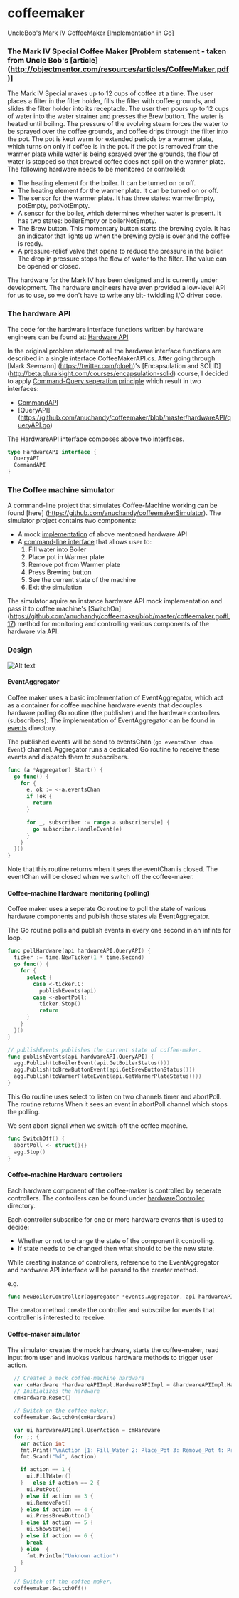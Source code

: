 # coffeemaker
UncleBob's Mark IV CoffeeMaker [Implementation in Go]

### The Mark IV Special Coffee Maker [Problem statement - taken from Uncle Bob's [article] (http://objectmentor.com/resources/articles/CoffeeMaker.pdf)]


The Mark IV Special makes up to 12 cups of coffee at a time. The user places a filter in the filter holder, fills the filter with coffee grounds, and slides the filter holder into its receptacle. The user then pours up to 12 cups of water into the water strainer and presses the Brew button. The water is heated until boiling. The pressure of the evolving steam forces the water to be sprayed over the coffee grounds, and coffee drips through the filter into the pot. The pot is kept warm for extended periods by a warmer plate, which turns on only if coffee is in the pot. If the pot is removed from the warmer plate while water is being sprayed over the grounds, the flow of water is stopped so that brewed coffee does not spill on the warmer plate. The following hardware needs to be monitored or controlled:

* The heating element for the boiler. It can be turned on or off.
* The heating element for the warmer plate. It can be turned on or off.
* The sensor for the warmer plate. It has three states: warmerEmpty, potEmpty, potNotEmpty.
* A sensor for the boiler, which determines whether water is present. It has two states: boilerEmpty or boilerNotEmpty.
* The Brew button. This momentary button starts the brewing cycle. It has an indicator that lights up when the brewing cycle is over and the coffee is ready.
* A pressure-relief valve that opens to reduce the pressure in the boiler. The drop in pressure stops the flow of water to the filter. The value can be opened or closed.

The hardware for the Mark IV has been designed and is currently under development. The hardware engineers have even provided a low-level API for us to use, so we don't have to write any bit- twiddling I/O driver code.

### The hardware API

The code for the hardware interface functions written by hardware engineers can be found at:
  [Hardware API](https://github.com/anuchandy/coffeemaker/tree/master/hardwareAPI)

In the original problem statement all the hardware interface functions are described in a single interface CoffeeMakerAPI.cs.
After going through [Mark Seemann] (https://twitter.com/ploeh)'s [Encapsulation and SOLID] (http://beta.pluralsight.com/courses/encapsulation-solid)
course, I decided to apply [Command-Query seperation principle](https://en.wikipedia.org/wiki/Command–query_separation) which result in two interfaces:
 
* [CommandAPI](https://github.com/anuchandy/coffeemaker/blob/master/hardwareAPI/commandAPI.go)
* [QueryAPI] (https://github.com/anuchandy/coffeemaker/blob/master/hardwareAPI/queryAPI.go)

The HardwareAPI interface composes above two interfaces.

```go
type HardwareAPI interface {
  QueryAPI
  CommandAPI
}
```

### The Coffee machine simulator

A command-line project that simulates Coffee-Machine working can be found [here] (https://github.com/anuchandy/coffeemakerSimulator). The simulator project contains two components:

* A mock [implementation](https://github.com/anuchandy/coffeemakerSimulator/tree/master/hardwareAPIImpl) of above mentoned hardware API
* A [command-line interface](https://github.com/anuchandy/coffeemakerSimulator/blob/master/main.go) that allows user to:
    1. Fill water into Boiler
    2. Place pot in Warmer plate
    3. Remove pot from Warmer plate
    4. Press Brewing button
    5. See the current state of the machine
    6. Exit the simulation

The simulator aquire an instance hardware API mock implementation and pass it to coffee machine's [SwitchOn] (https://github.com/anuchandy/coffeemaker/blob/master/coffeemaker.go#L17) method for monitoring and controlling various components of the hardware via API.

### Design

![Alt text](/CoffeeMaker.JPG?raw=true "Coffee-Maker design")

#### EventAggregator

Coffee maker uses a basic implementation of EventAggregator, which act as a container for coffee machine hardware events that decouples hardware polling Go routine (the publisher) and the hardware controllers (subscribers). The implementation of EventAggregator can be found in [events](https://github.com/anuchandy/coffeemaker/tree/master/events) directory.

The published events will be send to eventsChan (```go eventsChan chan Event```) channel. Aggregator runs a dedicated Go routine to receive these events and dispatch them to subscribers.

```go
func (a *Aggregator) Start() {
  go func() {
    for {
      e, ok := <-a.eventsChan
      if !ok {
        return
      }

      for _, subscriber := range a.subscribers[e] {
        go subscriber.HandleEvent(e)
      }
    }
  }()
}
```

Note that this routine returns when it sees the eventChan is closed. The eventChan will be closed when we switch off the coffee-maker.

#### Coffee-machine Hardware monitoring (polling)

Coffee maker uses a seperate Go routine to poll the state of various hardware components and publish those states via EventAggregator.

The Go routine polls and publish events in every one second in an infinte for loop.

```go
func pollHardware(api hardwareAPI.QueryAPI) {
  ticker := time.NewTicker(1 * time.Second)
  go func() {
    for {
      select {
        case <-ticker.C:
          publishEvents(api)
        case <-abortPoll:
          ticker.Stop()
          return
      }
    }
  }()
}

// publishEvents publishes the current state of coffee-maker.
func publishEvents(api hardwareAPI.QueryAPI) {
  agg.Publish(toBoilerEvent(api.GetBoilerStatus()))
  agg.Publish(toBrewButtonEvent(api.GetBrewButtonStatus()))
  agg.Publish(toWarmerPlateEvent(api.GetWarmerPlateStatus()))
}
```

This Go routine uses select to listen on two channels timer and abortPoll. The routine returns When it sees an event in abortPoll channel which stops the polling.

We sent abort signal when we switch-off the coffee machine.

```go
func SwitchOff() {
  abortPoll <- struct{}{}
  agg.Stop()
}
```

#### Coffee-machine Hardware controllers

Each hardware component of the coffee-maker is controlled by seperate controllers. The controllers can be found under [hardwareController](https://github.com/anuchandy/coffeemaker/tree/master/hardwareController) directory.

Each controller subscribe for one or more hardware events that is used to decide:
* Whether or not to change the state of the component it controlling.
* If state needs to be changed then what should to be the new state.

While creating instance of controllers, reference to the EventAggregator and hardware API interface will be passed to the creater method.

e.g.
```go
func NewBoilerController(aggregator *events.Aggregator, api hardwareAPI.CommandAPI) *BoilerController
```

The creator method create the controller and subscribe for events that controller is interested to receive.

#### Coffee-maker simulator

The simulator creates the mock hardware, starts the coffee-maker, read input from user and invokes various hardware methods to trigger user action.

```go
  // Creates a mock coffee-machine hardware
  var cmHardware *hardwareAPIImpl.HardwareAPIImpl = &hardwareAPIImpl.HardwareAPIImpl{}
  // Initializes the hardware
  cmHardware.Reset()

  // Switch-on the coffee-maker.
  coffeemaker.SwitchOn(cmHardware)

  var ui hardwareAPIImpl.UserAction = cmHardware
  for ;; {
    var action int
    fmt.Print("\nAction [1: Fill_Water 2: Place_Pot 3: Remove_Pot 4: Press_BrewButton 5: Show_Status 6: Exit] : ")
    fmt.Scanf("%d", &action)

    if action == 1 {
      ui.FillWater()
    }	else if action == 2 {
      ui.PutPot()
    } else if action == 3 {
      ui.RemovePot()
    } else if action == 4 {
      ui.PressBrewButton()
    } else if action == 5 {
      ui.ShowState()
    } else if action == 6 {
      break
    } else  {
      fmt.Println("Unknown action")
    }
  }

  // Switch-off the coffee-maker.
  coffeemaker.SwitchOff()
```




